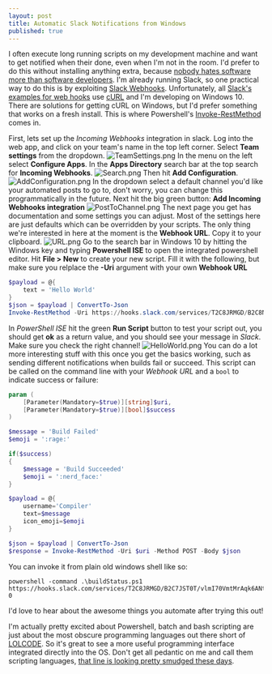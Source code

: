 ```yaml
---
layout: post
title: Automatic Slack Notifications from Windows
published: true
---
```


I often execute long running scripts on my development machine and want to get notified when their done, even when I'm not in the room. I'd prefer to do this without installing anything extra, because [nobody hates software more than software developers](https://blog.codinghorror.com/nobody-hates-software-more-than-software-developers/). I'm already running Slack, so one practical way to do this is by exploiting [Slack Webhooks](https://testteamchatchannel.slack.com/apps/A0F7XDUAZ-incoming-webhooks). Unfortunately, all [Slack's examples for web hooks](https://api.slack.com/incoming-webhooks)  use [cURL](https://en.wikipedia.org/wiki/CURL) and I'm developing on Windows 10. There are solutions for getting cURL on Windows, but I'd prefer something that works on a fresh install. This is where Powershell's [Invoke-RestMethod](https://technet.microsoft.com/en-us/library/hh849971.aspx) comes in.

First, lets set up the _Incoming Webhooks_ integration in slack. Log into the web app, and click on your team's name in the top left corner. Select **Team settings** from the dropdown.
![TeamSettings.png]({{site.baseurl}}/assets/SlackNotifications/TeamSettings.png)
In the menu on the left select **Configure Apps**. In the **Apps Directory** search bar at the top search for **Incoming Webhooks**. 
![Search.png]({{site.baseurl}}/assets/SlackNotifications/Search.png)
Then hit **Add Configuration**.
![AddConfiguration.png]({{site.baseurl}}/assets/SlackNotifications/AddConfiguration.png)
In the dropdown select a default channel you'd like your automated posts to go to, don't worry, you can change this programmatically in the future. Next hit the big green button: **Add Incoming Webhooks integration**
![PostToChannel.png]({{site.baseurl}}/assets/SlackNotifications/PostToChannel.png)
The next page you get has documentation and some settings you can adjust. Most of the settings here are just defaults which can be overridden by your scripts. The only thing we're interested in here at the moment is the **Webhook URL**. Copy it to your clipboard.
![URL.png]({{site.baseurl}}/assets/SlackNotifications/URL.png)
Go to the search bar in Windows 10 by hitting the Windows key and typing **Powershell ISE** to open the integrated powershell editor. Hit **File > New** to create your new script. Fill it with the following, but make sure you relplace the **-Uri** argument with your own **Webhook URL**

```powershell
$payload = @{
	text = 'Hello World'
}
$json = $payload | ConvertTo-Json
Invoke-RestMethod -Uri https://hooks.slack.com/services/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 -Method POST -Body $json
```

In _PowerShell ISE_ hit the green **Run Script** button to test your script out, you should get **ok** as a return value, and you should see your message in _Slack_. Make sure you check the right channel!
![HelloWorld.png]({{site.baseurl}}/assets/SlackNotifications/HelloWorld.png)
You can do a lot more interesting stuff with this once you get the basics working, such as sending different notifications when builds fail or succeed. This script can be called on the command line with your _Webhook URL_ and a `bool` to indicate success or failure:

```powershell
param (
	[Parameter(Mandatory=$true)][string]$uri,
	[Parameter(Mandatory=$true)][bool]$success
)

$message = 'Build Failed'
$emoji = ':rage:'

if($success)
{
	$message = 'Build Succeeded'
	$emoji = ':nerd_face:'
}

$payload = @{
	username='Compiler'
	text=$message
	icon_emoji=$emoji
}

$json = $payload | ConvertTo-Json
$response = Invoke-RestMethod -Uri $uri -Method POST -Body $json
```

You can invoke it from plain old windows shell like so:

```
powershell -command .\buildStatus.ps1 https://hooks.slack.com/services/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 0
```

I'd love to hear about the awesome things you automate after trying this out!

I'm actually pretty excited about Powershell, batch and bash scripting are just about the most obscure programming languages out there short of [LOLCODE](https://en.wikipedia.org/wiki/LOLCODE). So it's great to see a more useful programming interface integrated directly into the OS. Don't get all pedantic on me and call them scripting languages, [that line is looking pretty smudged these days](http://stackoverflow.com/a/17253557).
